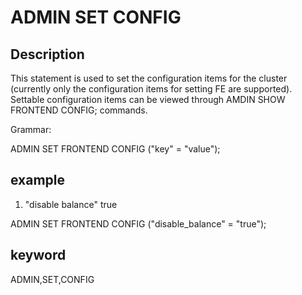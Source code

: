 # ADMIN SET CONFIG
## Description

This statement is used to set the configuration items for the cluster (currently only the configuration items for setting FE are supported).
Settable configuration items can be viewed through AMDIN SHOW FRONTEND CONFIG; commands.

Grammar:

ADMIN SET FRONTEND CONFIG ("key" = "value");

## example

1. "disable balance" true

ADMIN SET FRONTEND CONFIG ("disable_balance" = "true");

## keyword
ADMIN,SET,CONFIG
